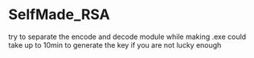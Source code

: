 # SelfMade_RSA
try to separate the encode and decode module while making .exe
could take up to 10min to generate the key if you are not lucky enough

